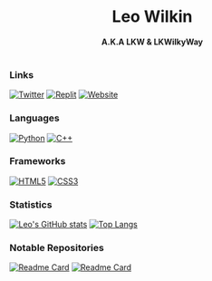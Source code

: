 <h1 align="center">Leo Wilkin</h1>

<p align="center">
    <b>A.K.A LKW & LKWilkyWay</b><br><br>
</p>

### Links
[![Twitter](https://img.shields.io/badge/twitter-%40lkw_23-lightblue)](https://twitter.com/lkw_23)
[![Replit](https://img.shields.io/badge/replit-%40lkwilkyway-orange)](https://replit.com/@lkwilkyway)
[![Website](https://img.shields.io/badge/website-wilkin.studio-blue)](https://wilkin.studio)


### Languages
[![Python](https://img.shields.io/badge/python-black?style=for-the-badge&logo=python)](https://github.com/leowilkin)
[![C++](https://img.shields.io/badge/c++-black?style=for-the-badge&logo=cplusplus)](https://github.com/leowilkin)


### Frameworks
[![HTML5](https://img.shields.io/badge/html5-black?style=for-the-badge&logo=html5)](https://github.com/leowilkin)
[![CSS3](https://img.shields.io/badge/css3-black?style=for-the-badge&logo=css3)](https://github.com/leowilkin)
### Statistics
[![Leo's GitHub stats](https://github-readme-stats.vercel.app/api?username=leowilkin)](https://github.com/leowilkin/)
[![Top Langs](https://github-readme-stats.vercel.app/api/top-langs/?username=leowilkin&layout=compact)](https://github.com/leowilkin/)

### Notable Repositories
[![Readme Card](https://github-readme-stats.vercel.app/api/pin/?username=leowilkin&repo=malim2023)](https://github.com/leowilkin/malim2023)
[![Readme Card](https://github-readme-stats.vercel.app/api/pin/?username=leowilkin&repo=youvebeenphished)](https://github.com/leowilkin/youvebeenphished)
